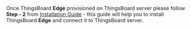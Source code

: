 Once ThingsBoard **Edge** provisioned on ThingsBoard server please follow **Step - 2** from [Installation Guide](/docs/user-guide/install/{{docsPrefix}}installation-options/) - this guide will help you to install ThingsBoard **Edge** and connect it to ThingsBoard server.
